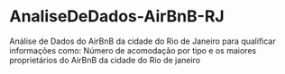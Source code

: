 # AnaliseDeDados-AirBnB-RJ

Análise de Dados do AirBnB da cidade do Rio de Janeiro para qualificar informações como: Número de acomodação por tipo e os maiores proprietários do AirBnB da cidade do Rio de janeiro
